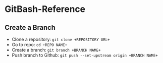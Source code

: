 # GitBash-Reference

## Create a Branch
- Clone a repository: `git clone +REPOSITORY URL+`
- Go to repo: `cd +REPO NAME+`
- Create a branch: `git branch +BRANCH NAME+`
- Push branch to Github: `git push --set-upstream origin +BRANCH NAME+`
